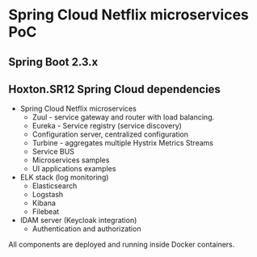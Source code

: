 # Spring Cloud Netflix microservices PoC

## Spring Boot 2.3.x
## Hoxton.SR12 Spring Cloud dependencies

- Spring Cloud Netflix microservices
  - Zuul - service gateway and router with load balancing.
  - Eureka - Service registry (service discovery)
  - Configuration server, centralized configuration
  - Turbine - aggregates multiple Hystrix Metrics Streams
  - Service BUS
  - Microservices samples
  - UI applications examples
- ELK stack (log monitoring)
  - Elasticsearch
  - Logstash
  - Kibana
  - Filebeat
- IDAM server (Keycloak integration)
  - Authentication and authorization

All components are deployed and running inside Docker containers.